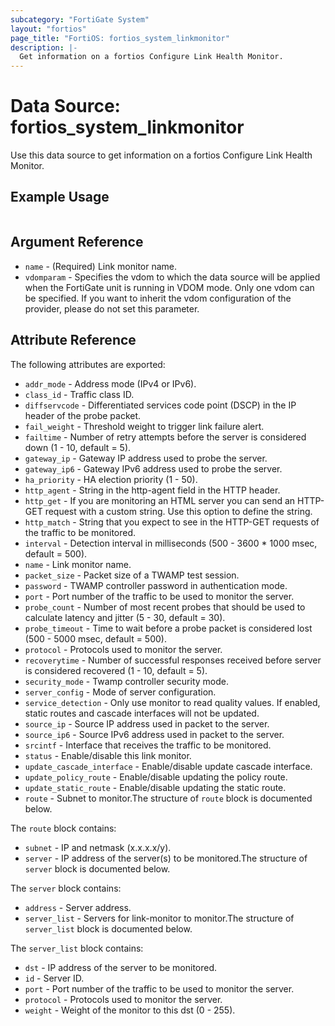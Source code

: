 ```yaml
---
subcategory: "FortiGate System"
layout: "fortios"
page_title: "FortiOS: fortios_system_linkmonitor"
description: |-
  Get information on a fortios Configure Link Health Monitor.
---
```


# Data Source: fortios_system_linkmonitor
Use this data source to get information on a fortios Configure Link Health Monitor.


## Example Usage

```hcl

```

## Argument Reference

* `name` - (Required) Link monitor name.
* `vdomparam` - Specifies the vdom to which the data source will be applied when the FortiGate unit is running in VDOM mode. Only one vdom can be specified. If you want to inherit the vdom configuration of the provider, please do not set this parameter.

## Attribute Reference

The following attributes are exported:

* `addr_mode` - Address mode (IPv4 or IPv6).
* `class_id` - Traffic class ID.
* `diffservcode` - Differentiated services code point (DSCP) in the IP header of the probe packet.
* `fail_weight` - Threshold weight to trigger link failure alert.
* `failtime` - Number of retry attempts before the server is considered down (1 - 10, default = 5).
* `gateway_ip` - Gateway IP address used to probe the server.
* `gateway_ip6` - Gateway IPv6 address used to probe the server.
* `ha_priority` - HA election priority (1 - 50).
* `http_agent` - String in the http-agent field in the HTTP header.
* `http_get` - If you are monitoring an HTML server you can send an HTTP-GET request with a custom string. Use this option to define the string.
* `http_match` - String that you expect to see in the HTTP-GET requests of the traffic to be monitored.
* `interval` - Detection interval in milliseconds (500 - 3600 * 1000 msec, default = 500).
* `name` - Link monitor name.
* `packet_size` - Packet size of a TWAMP test session.
* `password` - TWAMP controller password in authentication mode.
* `port` - Port number of the traffic to be used to monitor the server.
* `probe_count` - Number of most recent probes that should be used to calculate latency and jitter (5 - 30, default = 30).
* `probe_timeout` - Time to wait before a probe packet is considered lost (500 - 5000 msec, default = 500).
* `protocol` - Protocols used to monitor the server.
* `recoverytime` - Number of successful responses received before server is considered recovered (1 - 10, default = 5).
* `security_mode` - Twamp controller security mode.
* `server_config` - Mode of server configuration.
* `service_detection` - Only use monitor to read quality values. If enabled, static routes and cascade interfaces will not be updated.
* `source_ip` - Source IP address used in packet to the server.
* `source_ip6` - Source IPv6 address used in packet to the server.
* `srcintf` - Interface that receives the traffic to be monitored.
* `status` - Enable/disable this link monitor.
* `update_cascade_interface` - Enable/disable update cascade interface.
* `update_policy_route` - Enable/disable updating the policy route.
* `update_static_route` - Enable/disable updating the static route.
* `route` - Subnet to monitor.The structure of `route` block is documented below.

The `route` block contains:

* `subnet` - IP and netmask (x.x.x.x/y).
* `server` - IP address of the server(s) to be monitored.The structure of `server` block is documented below.

The `server` block contains:

* `address` - Server address.
* `server_list` - Servers for link-monitor to monitor.The structure of `server_list` block is documented below.

The `server_list` block contains:

* `dst` - IP address of the server to be monitored.
* `id` - Server ID.
* `port` - Port number of the traffic to be used to monitor the server.
* `protocol` - Protocols used to monitor the server.
* `weight` - Weight of the monitor to this dst (0 - 255).
